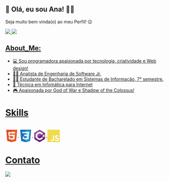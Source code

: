 ## 👋 Olá, eu sou Ana! 👩‍💻
Seja muito bem vinda(o) ao meu Perfil! 😉

<div>
  <a href="https://github.com/AnaProgramando">
  <img height="140em" src="https://github-readme-stats.vercel.app/api?username=AnaProgramando&show_icons=true&theme=dracula&include_all_commits=true&count_private=true"/>
  <img height="140em" src="https://github-readme-stats.vercel.app/api/top-langs/?username=AnaProgramando&layout=compact&langs_count=16&theme=dracula"/>
</div>

## About_Me:
- 💻 Sou programadora apaixonada por tecnologia, criatividade e Web design!
- 👨‍💻 Analista de Engenharia de Software Jr.
- 👩‍🎓 Estudante de Bacharelado em Sistemas de Informação, 7° semestre.
- 🌱 Técnica em Infomática para Internet
- 🎮 Apaixonada por God of War e Shadow of the Colossus!

# Skills
<div style="display: inline_block"><br>
  <img align="center" alt="Ana-HTML" height="40" src="https://raw.githubusercontent.com/devicons/devicon/master/icons/html5/html5-original.svg">
  <img align="center" alt="Ana-CSS" height="40" src="https://raw.githubusercontent.com/devicons/devicon/master/icons/css3/css3-original.svg">
  <img align="center" alt="Ana-Csharp" height="40" src="https://raw.githubusercontent.com/devicons/devicon/master/icons/csharp/csharp-original.svg">
  <img align="center" alt="Ana-Js" height="40"src="https://raw.githubusercontent.com/devicons/devicon/master/icons/javascript/javascript-plain.svg">
</div>

# Contato
<div> 
  <a href = "mailto:anabe.valentim@gmail.com"><img src="https://img.shields.io/badge/-Gmail-%23333?style=for-the-badge&logo=gmail&logoColor=white" target="_blank"></a>
</div>
